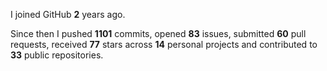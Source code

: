 I joined GitHub **2** years ago.

Since then I pushed **1101** commits, opened **83** issues, submitted **60** pull requests, received **77** stars across **14** personal projects and contributed to **33** public repositories.

